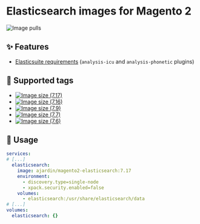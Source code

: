# Elasticsearch images for Magento 2
![Image pulls](https://img.shields.io/docker/pulls/ajardin/magento2-elasticsearch)

## ✨ Features
* [Elasticsuite requirements][1] (`analysis-icu` and `analysis-phonetic` plugins)

## 🐳 Supported tags
* [![Image size (7.17)](https://img.shields.io/docker/image-size/ajardin/magento2-elasticsearch/7?label=ajardin%2Fmagento2-elasticsearch%3A7.17)](/magento2/elasticsearch/7.17/Dockerfile)
* [![Image size (7.16)](https://img.shields.io/docker/image-size/ajardin/magento2-elasticsearch/7?label=ajardin%2Fmagento2-elasticsearch%3A7.16)](/magento2/elasticsearch/7.16/Dockerfile)
* [![Image size (7.9)](https://img.shields.io/docker/image-size/ajardin/magento2-elasticsearch/7?label=ajardin%2Fmagento2-elasticsearch%3A7.9)](/magento2/elasticsearch/7.9/Dockerfile)
* [![Image size (7.7)](https://img.shields.io/docker/image-size/ajardin/magento2-elasticsearch/7?label=ajardin%2Fmagento2-elasticsearch%3A7.7)](/magento2/elasticsearch/7.7/Dockerfile)
* [![Image size (7.6)](https://img.shields.io/docker/image-size/ajardin/magento2-elasticsearch/7?label=ajardin%2Fmagento2-elasticsearch%3A7.6)](/magento2/elasticsearch/7.6/Dockerfile)

## 🚀 Usage
```yaml
services:
# [...]
  elasticsearch:
    image: ajardin/magento2-elasticsearch:7.17
    environment:
      - discovery.type=single-node
      - xpack.security.enabled=false
    volumes:
      - elasticsearch:/usr/share/elasticsearch/data
# [...]
volumes:
  elasticsearch: {}
```

<!-- Resources -->
[1]: https://github.com/Smile-SA/elasticsuite
